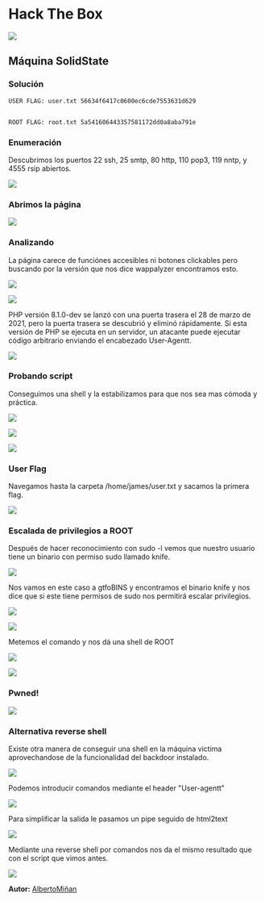 # Hack The Box
    
  

  ![](https://github.com/albertominan/Hacking/blob/ae7ed668126890fe4058de412d714b248012c4fd/HackTheBox/SolidState/Capturas/SolidState.png)
  
  
## Máquina SolidState

  



### Solución
    
    USER FLAG: user.txt 56634f6417c0600ec6cde7553631d629

    
    ROOT FLAG: root.txt 5a541606443357581172dd0a8aba791e
    
  
  
### Enumeración

Descubrimos los puertos 22 ssh, 25 smtp, 80 http, 110 pop3, 119 nntp, y 4555 rsip abiertos.

![](https://github.com/albertominan/Hacking/blob/55c54df668c89914067c4d2c996a592be8039f68/HackTheBox/SolidState/Capturas/EscaneoInicial.png)

### Abrimos la página

![](https://github.com/albertominan/Hacking/blob/50af74c925922445de40a7ba068491470ae57ee5/HackTheBox/Knife/Fotos/web.png)

### Analizando

La página carece de funciónes accesibles ni botones clickables pero buscando por la versión que nos dice wappalyzer encontramos esto.

![](https://github.com/albertominan/Hacking/blob/50af74c925922445de40a7ba068491470ae57ee5/HackTheBox/Knife/Fotos/php.png)

![](https://github.com/albertominan/Hacking/blob/50af74c925922445de40a7ba068491470ae57ee5/HackTheBox/Knife/Fotos/script.png)

PHP versión 8.1.0-dev se lanzó con una puerta trasera el 28 de marzo de 2021, pero la puerta trasera se descubrió y eliminó rápidamente. 
Si esta versión de PHP se ejecuta en un servidor, un atacante puede ejecutar código arbitrario enviando el encabezado User-Agentt. 

![](https://github.com/albertominan/Hacking/blob/50af74c925922445de40a7ba068491470ae57ee5/HackTheBox/Knife/Fotos/script1.png)

### Probando script

Conseguimos una shell y la estabilizamos para que nos sea mas cómoda y práctica.

![](https://github.com/albertominan/Hacking/blob/50af74c925922445de40a7ba068491470ae57ee5/HackTheBox/Knife/Fotos/reverse-shell.png)

![](https://github.com/albertominan/Hacking/blob/50af74c925922445de40a7ba068491470ae57ee5/HackTheBox/Knife/Fotos/estabilizacionshell.png)

![](https://github.com/albertominan/Hacking/blob/50af74c925922445de40a7ba068491470ae57ee5/HackTheBox/Knife/Fotos/estabilizacionshell1.png)

### User Flag

Navegamos hasta la carpeta /home/james/user.txt y sacamos la primera flag.

![](https://github.com/albertominan/Hacking/blob/50af74c925922445de40a7ba068491470ae57ee5/HackTheBox/Knife/Fotos/userflag.png)

### Escalada de privilegios a ROOT

Después de hacer reconocimiento con sudo -l vemos que nuestro usuario tiene un binario con permiso sudo llamado knife.

![](https://github.com/albertominan/Hacking/blob/50af74c925922445de40a7ba068491470ae57ee5/HackTheBox/Knife/Fotos/sudo-l.png)

Nos vamos en este caso a gtfoBINS y encontramos el binario knife y nos dice que si este tiene permisos de sudo nos permitirá escalar privilegios.

![](https://github.com/albertominan/Hacking/blob/50af74c925922445de40a7ba068491470ae57ee5/HackTheBox/Knife/Fotos/gtfo.png)

![](https://github.com/albertominan/Hacking/blob/50af74c925922445de40a7ba068491470ae57ee5/HackTheBox/Knife/Fotos/gtfo1.png)

Metemos el comando y nos dá una shell de ROOT

![](https://github.com/albertominan/Hacking/blob/50af74c925922445de40a7ba068491470ae57ee5/HackTheBox/Knife/Fotos/root.png)

![](https://github.com/albertominan/Hacking/blob/50af74c925922445de40a7ba068491470ae57ee5/HackTheBox/Knife/Fotos/rootflag.png)

### Pwned!

![](https://github.com/albertominan/Hacking/blob/3db87a840a24e1a3cb94fabc985f04a246d37b69/HackTheBox/Knife/Fotos/pwned1.png)


### Alternativa reverse shell

Existe otra manera de conseguir una shell en la máquina victima aprovechandose de la funcionalidad del backdoor instalado.

![](https://github.com/albertominan/Hacking/blob/3db87a840a24e1a3cb94fabc985f04a246d37b69/HackTheBox/Knife/Fotos/curl.png)

Podemos introducir comandos mediante el header "User-agentt"

![](https://github.com/albertominan/Hacking/blob/3db87a840a24e1a3cb94fabc985f04a246d37b69/HackTheBox/Knife/Fotos/curl1.png)

Para simplificar la salida le pasamos un pipe seguido de html2text

![](https://github.com/albertominan/Hacking/blob/3db87a840a24e1a3cb94fabc985f04a246d37b69/HackTheBox/Knife/Fotos/curl2.png)

Mediante una reverse shell por comandos nos da el mismo resultado que con el script que vimos antes.

![](https://github.com/albertominan/Hacking/blob/3db87a840a24e1a3cb94fabc985f04a246d37b69/HackTheBox/Knife/Fotos/reverse-shell1.png)


**Autor:** [AlbertoMiñan](https://github.com/albertominan)
